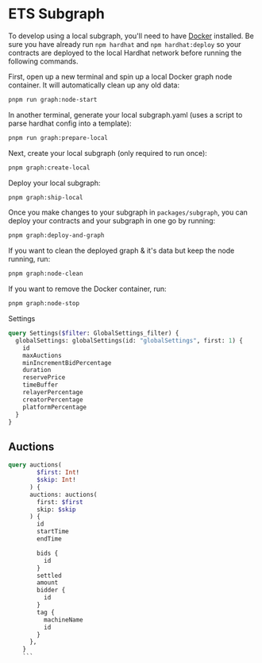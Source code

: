 # ETS Subgraph

To develop using a local subgraph, you'll need to have [Docker](https://www.docker.com/products/docker-desktop) installed. Be sure you have already run `npm hardhat` and `npm hardhat:deploy` so your contracts are deployed to the local Hardhat network before running the following commands.

First, open up a new terminal and spin up a local Docker graph node container. It will automatically clean up any old data:

```bash
pnpm run graph:node-start
```

In another terminal, generate your local subgraph.yaml (uses a script to parse hardhat config into a template):

```bash
pnpm run graph:prepare-local
```

Next, create your local subgraph (only required to run once):

```bash
pnpm graph:create-local
```

Deploy your local subgraph:

```bash
pnpm graph:ship-local
```

Once you make changes to your subgraph in `packages/subgraph`, you can deploy your contracts and your subgraph in one go by running:

```bash
pnpm graph:deploy-and-graph
```

If you want to clean the deployed graph & it's data but keep the node running, run:

```bash
pnpm graph:node-clean
```

If you want to remove the Docker container, run:

```bash
pnpm graph:node-stop
```

Settings

```graphql
query Settings($filter: GlobalSettings_filter) {
  globalSettings: globalSettings(id: "globalSettings", first: 1) {
    id
    maxAuctions
    minIncrementBidPercentage
    duration
    reservePrice
    timeBuffer
    relayerPercentage
    creatorPercentage
    platformPercentage
  }
}
```

## Auctions

````graphql
query auctions(
        $first: Int!
        $skip: Int!
      ) {
      auctions: auctions(
        first: $first
        skip: $skip
      ) {
        id
        startTime
        endTime

        bids {
          id
        }
        settled
        amount
        bidder {
          id
        }
        tag {
          machineName
          id
        }
      },
    }
    ```
````
